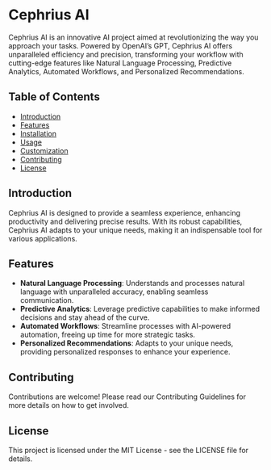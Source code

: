 # Cephrius AI

Cephrius AI is an innovative AI project aimed at revolutionizing the way you approach your tasks. Powered by OpenAI’s GPT, Cephrius AI offers unparalleled efficiency and precision, transforming your workflow with cutting-edge features like Natural Language Processing, Predictive Analytics, Automated Workflows, and Personalized Recommendations.

## Table of Contents

- [Introduction](#introduction)
- [Features](#features)
- [Installation](#installation)
- [Usage](#usage)
- [Customization](#customization)
- [Contributing](#contributing)
- [License](#license)

## Introduction

Cephrius AI is designed to provide a seamless experience, enhancing productivity and delivering precise results. With its robust capabilities, Cephrius AI adapts to your unique needs, making it an indispensable tool for various applications.

## Features

- **Natural Language Processing**: Understands and processes natural language with unparalleled accuracy, enabling seamless communication.
- **Predictive Analytics**: Leverage predictive capabilities to make informed decisions and stay ahead of the curve.
- **Automated Workflows**: Streamline processes with AI-powered automation, freeing up time for more strategic tasks.
- **Personalized Recommendations**: Adapts to your unique needs, providing personalized responses to enhance your experience.


## Contributing
Contributions are welcome! Please read our Contributing Guidelines for more details on how to get involved.

## License
This project is licensed under the MIT License - see the LICENSE file for details.